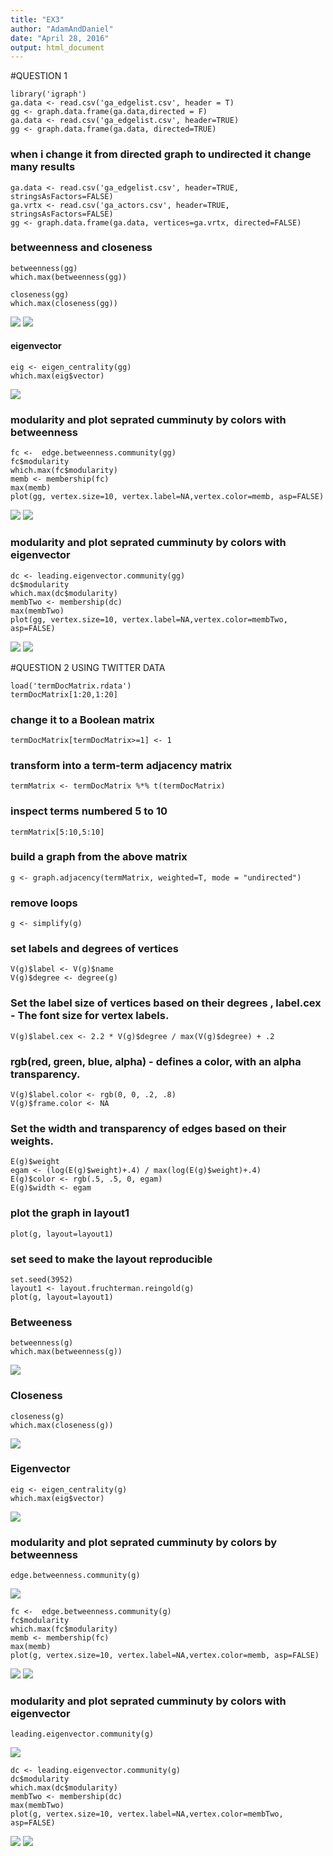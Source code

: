 ```yaml
---
title: "EX3"
author: "AdamAndDaniel"
date: "April 28, 2016"
output: html_document
---
```



#QUESTION 1
```{r setup}
library('igraph')
ga.data <- read.csv('ga_edgelist.csv', header = T)
gg <- graph.data.frame(ga.data,directed = F)
ga.data <- read.csv('ga_edgelist.csv', header=TRUE)
gg <- graph.data.frame(ga.data, directed=TRUE)
```

### when i change it from directed graph to undirected it change many results
```{r setup}
ga.data <- read.csv('ga_edgelist.csv', header=TRUE, stringsAsFactors=FALSE)
ga.vrtx <- read.csv('ga_actors.csv', header=TRUE, stringsAsFactors=FALSE)
gg <- graph.data.frame(ga.data, vertices=ga.vrtx, directed=FALSE)
```

### betweenness and closeness
```{r setup}
betweenness(gg)
which.max(betweenness(gg))
```

```{r setup}
closeness(gg)
which.max(closeness(gg))
```

![](1.png) 
![](2.png) 

####  eigenvector 
```{r setup}
eig <- eigen_centrality(gg)
which.max(eig$vector)
```

![](3.png) 
###  modularity and plot seprated cumminuty by colors with betweenness
```{r setup}
fc <-  edge.betweenness.community(gg)
fc$modularity
which.max(fc$modularity)
memb <- membership(fc)
max(memb)
plot(gg, vertex.size=10, vertex.label=NA,vertex.color=memb, asp=FALSE)
```
![](4.png)
![](RplotBetweenness.png) 
### modularity and plot seprated cumminuty by colors with eigenvector
```{r setup}
dc <- leading.eigenvector.community(gg)
dc$modularity 
which.max(dc$modularity)
membTwo <- membership(dc)
max(membTwo)
plot(gg, vertex.size=10, vertex.label=NA,vertex.color=membTwo, asp=FALSE)
```

![](5.png)
![](RplotEigenvector.png) 

#QUESTION 2 USING TWITTER DATA 
```{r setup}
load('termDocMatrix.rdata')
termDocMatrix[1:20,1:20]
```
###  change it to a Boolean matrix
```{r setup}
termDocMatrix[termDocMatrix>=1] <- 1
```
###  transform into a term-term adjacency matrix
```{r setup}
termMatrix <- termDocMatrix %*% t(termDocMatrix)
```
### inspect terms numbered 5 to 10
```{r setup}
termMatrix[5:10,5:10]
```
###  build a graph from the above matrix
```{r setup}
g <- graph.adjacency(termMatrix, weighted=T, mode = "undirected")
```
###  remove loops
```{r setup}
g <- simplify(g)
```
###  set labels and degrees of vertices
```{r setup}
V(g)$label <- V(g)$name
V(g)$degree <- degree(g)
```
###  Set the label size of vertices based on their degrees , label.cex - The font size for vertex labels.
```{r setup}
V(g)$label.cex <- 2.2 * V(g)$degree / max(V(g)$degree) + .2
```
###  rgb(red, green, blue, alpha) - defines a color, with an alpha transparency.
```{r setup}
V(g)$label.color <- rgb(0, 0, .2, .8)
V(g)$frame.color <- NA
```
###  Set the width and transparency of edges based on their weights.
```{r setup}
E(g)$weight
egam <- (log(E(g)$weight)+.4) / max(log(E(g)$weight)+.4)
E(g)$color <- rgb(.5, .5, 0, egam)
E(g)$width <- egam
```
###  plot the graph in layout1
```{r setup}
plot(g, layout=layout1)
```

###  set seed to make the layout reproducible
```{r setup}
set.seed(3952)
layout1 <- layout.fruchterman.reingold(g)
plot(g, layout=layout1)
```
###  Betweeness 
```{r setup}
betweenness(g)
which.max(betweenness(g))
```
![](6.png)
###  Closeness
```{r setup}
closeness(g)
which.max(closeness(g))
```
![](7.png)
###  Eigenvector
```{r setup}
eig <- eigen_centrality(g)
which.max(eig$vector)
```
![](8.png)
###  modularity and plot seprated cumminuty by colors by betweenness
```{r setup}
edge.betweenness.community(g)
```
![](9.png)
```{r setup}
fc <-  edge.betweenness.community(g)
fc$modularity
which.max(fc$modularity)
memb <- membership(fc)
max(memb)
plot(g, vertex.size=10, vertex.label=NA,vertex.color=memb, asp=FALSE)
```
![](10.png)
![](Rplot2Betweenness.png)
###  modularity and plot seprated cumminuty by colors with eigenvector
```{r setup}
leading.eigenvector.community(g)
```
![](11.png)
```{r setup}
dc <- leading.eigenvector.community(g)
dc$modularity 
which.max(dc$modularity)
membTwo <- membership(dc)
max(membTwo)
plot(g, vertex.size=10, vertex.label=NA,vertex.color=membTwo, asp=FALSE)
```
![](12.png)
![](Rplot2Eignvector.png)




